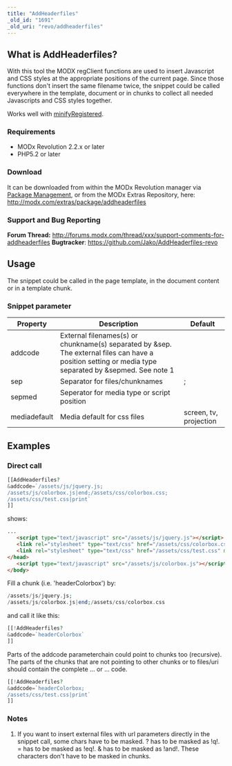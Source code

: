```yaml
---
title: "AddHeaderfiles"
_old_id: "1691"
_old_uri: "revo/addheaderfiles"
---
```


## What is AddHeaderfiles?

 With this tool the MODX regClient functions are used to insert Javascript and CSS styles at the appropriate positions of the current page. Since those functions don't insert the same filename twice, the snippet could be called everywhere in the template, document or in chunks to collect all needed Javascripts and CSS styles together.

 Works well with [minifyRegistered](http://modx.com/extras/package/minifyregistered).

### Requirements

- MODx Revolution 2.2.x or later
- PHP5.2 or later

### Download

 It can be downloaded from within the MODx Revolution manager via [Package Management](display/revolution20/Package+Management "Package Management"), or from the MODx Extras Repository, here: <http://modx.com/extras/package/addheaderfiles>

### Support and Bug Reporting

**Forum Thread:** <http://forums.modx.com/thread/xxx/support-comments-for-addheaderfiles>
**Bugtracker**: <https://github.com/Jako/AddHeaderfiles-revo>

## Usage

 The snippet could be called in the page template, in the document content or in a template chunk.

### Snippet parameter

 | Property     | Description                                                                                                                                            | Default                |
 | ------------ | ------------------------------------------------------------------------------------------------------------------------------------------------------ | ---------------------- |
 | addcode      | External filenames(s) or chunkname(s) separated by &sep. The external files can have a position setting or media type separated by &sepmed. See note 1 |                        |
 | sep          | Separator for files/chunknames                                                                                                                         | ;                      |
 | sepmed       | Seperator for media type or script position                                                                                                            |                        |  |
 | mediadefault | Media default for css files                                                                                                                            | screen, tv, projection |

## Examples

### Direct call

 ``` php
[[AddHeaderfiles?
&addcode=`/assets/js/jquery.js;
/assets/js/colorbox.js|end;/assets/css/colorbox.css;
/assets/css/test.css|print`
]]
```

 shows:

 ``` html
...
    <script type="text/javascript" src="/assets/js/jquery.js"></script>
    <link rel="stylesheet" type="text/css" href="/assets/css/colorbox.css" media="screen, tv, projection" />
    <link rel="stylesheet" type="text/css" href="/assets/css/test.css" media="print" />
</head>
    <script type="text/javascript" src="/assets/js/colorbox.js"></script>
</body>
```

 Fill a chunk (i.e. 'headerColorbox') by:

 ``` php
/assets/js/jquery.js;
/assets/js/colorbox.js|end;/assets/css/colorbox.css
```

 and call it like this:

 ``` php
[[!AddHeaderfiles?
&addcode=`headerColorbox`
]]
```

 Parts of the addcode parameterchain could point to chunks too (recursive). The parts of the chunks that are not pointing to other chunks or to files/uri should contain the complete ... or ... code.

 ``` php
[[!AddHeaderfiles?
&addcode=`headerColorbox;
/assets/css/test.css|print`
]]
```

### Notes

1. If you want to insert external files with url parameters directly in the snippet call, some chars have to be masked. ? has to be masked as !q!. = has to be masked as !eq!. & has to be masked as !and!. These characters don't have to be masked in chunks.
